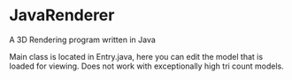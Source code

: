 # JavaRenderer
A 3D Rendering program written in Java

Main class is located in Entry.java, here you can edit the model that is loaded for viewing. Does not work with exceptionally high tri count models.
